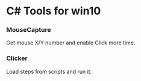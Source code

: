 # C# Tools for win10

### MouseCapture

Get mouse X/Y number and enable Click more time.

### Clicker

Load steps from scripts and run it.
